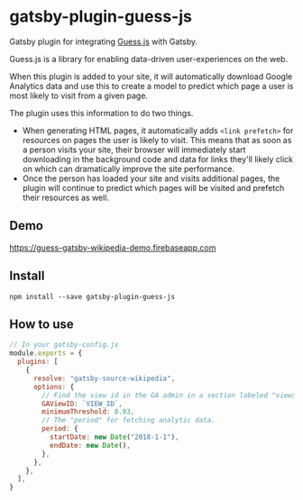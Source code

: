 # gatsby-plugin-guess-js

Gatsby plugin for integrating [Guess.js](https://github.com/guess-js/guess) with Gatsby.

Guess.js is a library for enabling data-driven user-experiences on the web.

When this plugin is added to your site, it will automatically download Google Analytics
data and use this to create a model to predict which page a user is most likely to visit
from a given page.

The plugin uses this information to do two things.

* When generating HTML pages, it automatically adds `<link prefetch>` for resources on pages
the user is likely to visit. This means that as soon as a person visits your site, their browser
will immediately start downloading in the background code and data for links they'll likely click on which
can dramatically improve the site performance.
* Once the person has loaded your site and visits additional pages, the plugin will continue to predict
which pages will be visited and prefetch their resources as well.

## Demo

https://guess-gatsby-wikipedia-demo.firebaseapp.com

## Install

`npm install --save gatsby-plugin-guess-js`

## How to use

```javascript
// In your gatsby-config.js
module.exports = {
  plugins: [
    {
      resolve: "gatsby-source-wikipedia",
      options: {
        // Find the view id in the GA admin in a section labeled "views"
        GAViewID: `VIEW_ID`,
        minimumThreshold: 0.03,
        // The "period" for fetching analytic data.
        period: {
          startDate: new Date("2018-1-1"),
          endDate: new Date(),
        },
      },
    },
  ],
}
